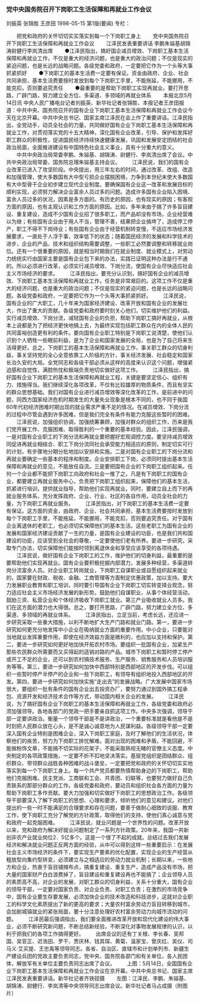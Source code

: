 ### 党中央国务院召开下岗职工生活保障和再就业工作会议
刘振英  张锦胜  王彦田
1998-05-15
第1版(要闻)
专栏：

　　把党和政府的关怀切切实实落实到每一个下岗职工身上
　　党中央国务院召开下岗职工生活保障和再就业工作会议
　　江泽民发表重要讲话  李鹏朱镕基胡锦涛尉健行李岚清出席
　　●江泽民指出，搞好国企减员增效、下岗职工基本生活保障和再就业工作，不仅是重大的经济问题，也是重大的政治问题；不仅是现实的紧迫问题，也是长远的战略问题。各级党委和政府，一定要把它作为一个头等大事抓紧抓好
　　●下岗职工的基本生活费一定要有保证。资金由政府、企业、社会共同承担，基本生活费要按时发放到每个下岗职工手里，不能拖延，不能挪用，不能克扣，否则要追究责任
　　●最重要的是帮助下岗职工实现再就业。要打开思路，广辟门路，努力建立全方位、多渠道、多领域的再就业体系
　　本报北京5月14日讯  中央人民广播电台记者刘振英、新华社记者张锦胜、本报记者王彦田报道：中共中央、国务院召开的国有企业下岗职工基本生活保障和再就业工作会议今天在北京开幕。中共中央总书记、国家主席江泽民在会上作了重要讲话。江泽民指出，全党动手，动员全社会的力量，共同做好国有企业下岗职工基本生活保障和再就业工作，对贯彻落实党的十五大精神，深化国有企业改革，引导、保护和发挥好职工群众的积极性，促进国民经济持续快速健康发展，巩固和发展安定团结的社会政治局面，全面推进建设有中国特色社会主义事业，具有十分重大的意义。
　　中共中央政治局常委李鹏、朱镕基、胡锦涛、尉健行、李岚清出席了会议。中共中央政治局常委、国务院总理朱镕基主持会议。
　　江泽民说，我们的国有企业改革已进入了攻坚阶段。中央提出，用三年左右的时间，通过改革、改组、改造和加强管理，使大多数国有大中型亏损企业摆脱困境，力争到本世纪末使大多数国有大中型骨干企业初步建立现代企业制度。要确保国有企业这一改革和发展目标的顺利实现，必须努力解决企业富余人员过多的问题。造成许多国有企业陷入困境、富余人员过多的状况，因素是多方面的。有历史的原因，也有现实的原因；有客观方面的原因，也有主观认识和工作方面的原因。比如，多年来由于搞了许多盲目建设、重复建设，造成不少国有企业招了很多职工，而产品却没有市场，企业经营难以为继；有些国有企业由于用人不当，管理不善，结果把企业搞垮了，造成停工停产，职工不得不下岗待业；有些国有企业由于经营机制转变慢，不适应市场经济发展要求，一直处于人浮于事，效率低下的状态；随着国民经济的发展和科学技术的进步，企业的产品、技术和组织结构需要调整，一些职工必然要调整和转移就业岗位。还有一个很重要的原因，就是相当时期我们在就业制度、就业模式上，对劳动力统统实行由国家主要是国有企业包下来的办法，实践已证明这种办法是行不通的。所以必须进行改革，必须实行减员增效、下岗分流，使国有企业尽快适应社会主义市场经济的要求。
　　江泽民指出，要充分认识到，搞好国有企业的减员增效、下岗职工基本生活保障和再就业工作，任务是非常艰巨的。这项工作不仅是重大的经济问题，也是重大的政治问题；不仅是现实的紧迫问题，也是长远的战略问题。各级党委和政府，一定要把它作为一个头等大事抓紧抓好。
　　江泽民说，国有企业的广大职工，几十年来为国家经济建设、改革开放和国有企业的发展壮大，作出了重大的贡献。各级党委和政府要时刻关心他们，切实维护他们的利益。实行减员增效、下岗分流，减轻国有企业的负担，帮助下岗职工搞好再就业，从根本上说都是为了把经济更快地搞上去，为最终实现包括职工群众在内的全体人民的共同富裕创造更有利的条件。要向国有企业职工特别是下岗职工说清楚，使他们认识到个人牺牲一些眼前利益，是为了企业和国家发展的全局，也是为了自己将来生活得更好。总之，下岗职工的基本生活保障和再就业工作，事关职工群众的切身利益，事关坚持党的全心全意依靠工人阶级的方针，事关经济发展、社会稳定和国家长治久安的大局。全党同志和各级干部必须从这样的高度来认识这个问题，增强紧迫感和自觉性，满腔热忱和极端负责地切实做好这项工作。
　　江泽民指出，搞好国有企业下岗职工的基本生活保障和再就业工程，关键是要坚定信心、组织有力、措施得当。我们继续深化各项改革，不仅有比较雄厚的物质条件，而且有坚实的群众思想基础。我们对国有企业进行减员增效等深化改革的工作，是前进中的问题，同西方国家经济危机时期发生的大量失业现象是根本不同的，也不同于我国60年代初经济困难时期出现的就业需求严重不足的情况。在减员增效、下岗分流的过程中尽管会遇到许多困难，但是我们完全有条件有能力克服这些暂时的困难。
　　江泽民说，加强组织协调，加强统筹兼顾，加强对群众的组织工作，历来是我们党开展工作、克服困难、取得胜利的一个重要的基本经验。因此，江泽民强调，一是对国有企业职工的下岗分流和再就业要把握好宏观调控力度。要坚持减员增效同促进再就业相结合、职工下岗分流同社会承受能力相适应的原则，制定切实可行的计划，有步骤地分期分批地加以安排和实施。二是对国有企业职工的下岗分流和再就业要确定一些基本的程序和制度。企业安排职工下岗，必须同时提出基本生活保障和再就业的意见，不能放任自流。三是要把国有企业的下岗职工组织起来。任何一个企业都不能把下岗职工向政府和社会一推了之。凡是有下岗职工的国有企业，都要建立再就业服务中心，负责把下岗职工组织起来，保障他们的基本生活，抓紧进行培训，提供就业指导，帮助他们实现再就业。同时，要建立自上而下的再就业服务体系，充分发挥政府、企业、行业、社区的各自作用，动员全社会的力量，为下岗职工再就业服务。
　　江泽民指出，对下岗职工的基本生活费一定要有保证。这方面的资金，由政府、企业、社会共同承担，基本生活费要按时发放到每个下岗职工手里，不能拖延，不能挪用，不能克扣，否则要追究责任。对于国有企业离退休的老职工，也必须切实保障他们的基本生活。这些老职工为国有企业的发展和国家经济建设贡献了一生的力量，是国有企业建设的功臣，也是我们共和国建设的功臣，应该受到全社会的尊敬，一定要使他们老有所养。要进一步研究，采取专门办法，切实保障他们能按时领到离退休金和享受应该享受的各项待遇。
　　江泽民说，做好国有企业下岗职工的工作，维护他们的切身利益，最重要的是要帮助他们实现再就业。国有企业要积极挖掘内部潜力，发展多种经营，多渠道转岗分流富余人员。对企业职工转岗就业，下岗职工自谋职业或自愿组织起来就业的，国家要在财政、税收、金融、工商管理等方面制定优惠政策，加以支持。要大力发展职业教育和职工培训，同时要引导国有企业下岗职工切实转变择业观念，努力适应社会主义市场经济发展的新形势。鼓励他们自谋职业，从事个体经营活动，鼓励三资、私营企业和个体经济吸收下岗职工就业。第三产业吸收就业人员多。我们在这方面的潜力也大得很。总之，要打开思路，广辟门路，努力建立全方位、多渠道、多领域的再就业体系。
　　江泽民指出，立足当前，考虑长远，还应进一步研究采取一些重大措施，以利不断地扩大生产门路和就业门路。第一，要进一步研究如何更充分地发挥中小企业在吸纳就业方面的重要作用。中小企业，只要能对当地就业发挥重要作用，即使在经济效益方面是微利的，也应加以支持和保护。第二，要进一步研究如何更好地加快开拓农村市场。要组织一批国有企业，加紧生产那些农民群众所需要而又买得起的适销对路的产品。城市下岗职工和暂时停工停产或开工不足的企业，还可以到农村搞技术服务、生产服务、销售服务和人员培训服务等等。第三，要进一步研究如何加快中西部特别是西部地区的开发步伐。可以组织一些暂时停产半停产的企业和一些下岗职工，有领导有组织地投入西部地区的开发。第四，要进一步研究如何加快实施“走出去”的发展战略。广大发展中国家市场很大，要组织一批有条件的国有企业出去投资办厂，要努力通过到国外搞工程承包、资源开发和经济技术合作等方式，带动国内相关企业的发展。
　　江泽民说，为了搞好国有企业下岗职工的基本生活保障和再就业工作，各级党委和政府必须加强领导。各地各部门的党政一把手要亲自抓这项工作。中央多次强调，领导干部一定要讲政治。衡量一个领导干部是不是讲政治，一个重要标准就是看他是不是时刻把人民群众放在心头，是不是诚心诚意地为人民谋利益。各级领导干部一定要深入国有企业特别是困难企业，深入下岗职工家庭，及时了解他们的生活状况，体察他们的疾苦，努力为下岗职工排忧解难。面对出现的困难和矛盾，不能回避，不能做粉饰文章，不能搞不切实际的花架子，不能采取熟视无睹的官僚主义态度。中央制定的各项政策措施，一定要不折不扣地坚决落实。基层党组织是团结群众、组织群众、带领群众战胜各种困难的战斗堡垒，一定要把党和政府的关怀切切实实地落实到每一个下岗职工身上。每一个共产党员都要热情帮助身边的下岗职工，帮助他们克服困难。民主党派、工商联和工会、共青团、妇联等，也要努力做好自己负责联系的那部分群众的工作。各级党委和政府，要动员和组织社会各方面的力量为帮助下岗职工多作贡献。要大力加强和切实做好下岗职工的思想政治工作。各级领导干部要深入了解下岗职工的思想、心理和要求，倾听他们的意见和建议。对他们提出的一些一时不能满足的合理要求和存在问题，要善于做耐心细致的说服、教育工作，使下岗职工充分了解党的方针政策，取得他们的支持，使他们真心诚意与党和政府一起克服困难。
　　江泽民说，就业问题是一个世界性的问题。改革开放以来，党和政府为解决好就业问题制定了一系列方针政策。20年来，我国一共新创非农产业就业岗位2．5亿多个。这是一个很了不起的成就。总结过去我们发展经济和解决就业问题正反两方面的经验，从中可以得到这样一些重要启示：在发展社会主义市场经济的条件下，要实现生产要素的优化配置，实现企业的生产经营从粗放型向集约型转变，必须建立与之相适应的劳动力就业机制；长期以来，一些地方和企业，热衷于盲目铺摊布点，搞重复建设、重复生产，造成产品没有市场，把大量的国家财产白白浪费掉了，盲目建设和重复建设再也不能搞了；企业领导人员的素质高不高，对企业的发展，对职工群众的切身利益，关系十分重大，国有企业的领导干部，一定要对国家负责、对企业负责、对职工负责；在激烈的市场竞争中，国有企业要生存要发展，必须加快企业的技术改造和科技进步，这就对企业职工的科学文化素质提出了新的更高的要求；大量农村富余劳动力盲目转移到城市，会加剧城镇就业的紧张局面，要十分注意处理好农村富余劳动力向城市流动的问题。
　　江泽民最后强调指出，我们要全面推进改革开放和现代化建设的伟大事业，必须不断研究新问题，不断总结新经验，不断深化对事物发展规律的认识，以利于把我们的各项工作搞得更好。
　　出席会议的还有丁关根、李长春、吴邦国、吴官正、迟浩田、罗干、贾庆林、钱其琛、黄菊、温家宝、曾庆红、吴仪、司马义·艾买提、王忠禹等领导同志。各省、自治区、直辖市和计划单列市、新疆生产建设兵团的党政主要负责同志，党中央、国务院各部门和有关单位，各人民团体，解放军有关单位主要负责同志出席了会议。
　　上图：5月14日，全国国有企业下岗职工基本生活保障和再就业工作会议在京开幕。中共中央总书记、国家主席江泽民发表重要讲话。新华社记者齐铁砚摄
　　左图：江泽民、李鹏、朱镕基、胡锦涛、尉健行、李岚清等中央领导同志出席会议。新华社记者马占成摄（附图片）

